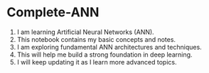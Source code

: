# Complete-ANN
1. I am learning Artificial Neural Networks (ANN).
2. This notebook contains my basic concepts and notes.
3. I am exploring fundamental ANN architectures and techniques.
4. This will help me build a strong foundation in deep learning.
5. I will keep updating it as I learn more advanced topics.  
